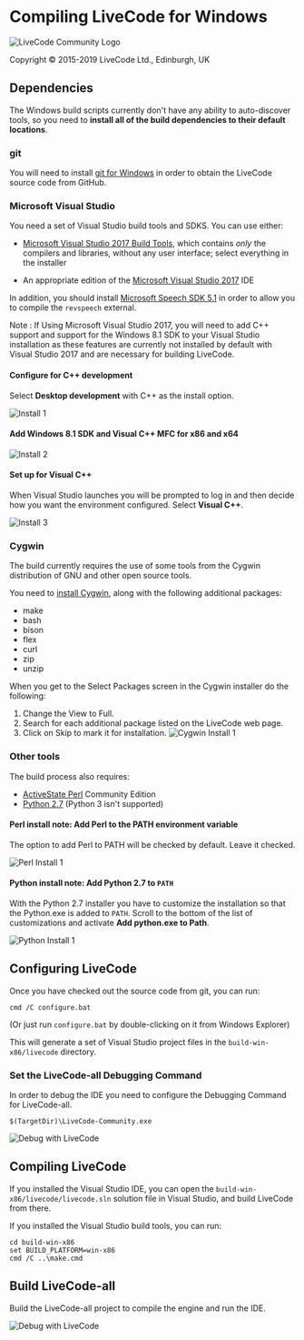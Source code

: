 # Compiling LiveCode for Windows

![LiveCode Community Logo](http://livecode.com/wp-content/uploads/2015/02/livecode-logo.png)

Copyright © 2015-2019 LiveCode Ltd., Edinburgh, UK

## Dependencies

The Windows build scripts currently don't have any ability to auto-discover tools, so you need to **install all of the build dependencies to their default locations**.

### git

You will need to install [git for Windows](https://git-scm.com/download/win) in order to obtain the LiveCode source code from GitHub.

### Microsoft Visual Studio

You need a set of Visual Studio build tools and SDKS.  You can use either:

- [Microsoft Visual Studio 2017 Build Tools](https://visualstudio.microsoft.com/downloads/?q=build+tools+2017#other),
  which contains _only_ the compilers and libraries, without any user
  interface; select everything in the installer


- An appropriate edition of the
  [Microsoft Visual Studio 2017](https://visualstudio.microsoft.com/downloads/) IDE

In addition, you should install
[Microsoft Speech SDK 5.1](https://www.microsoft.com/en-gb/download/details.aspx?id=10121)
in order to allow you to compile the `revspeech` external.

Note : If Using Microsoft Visual Studio 2017, you will need to add C++ support and 
support for the Windows 8.1 SDK to your Visual Studio installation as these features are currently
not installed by default with Visual Studio 2017 and are necessary for building LiveCode.

#### Configure for C++ development

Select **Desktop development** with C++ as the install option.

![Install 1](./images/configure-for-c-development.png)

#### Add Windows 8.1 SDK and Visual C++ MFC for x86 and x64

![Install 2](./images/add-windows-81-sdk-and-visual-c-mfc-for-x86-and-x64.png)

#### Set up for Visual C++

When Visual Studio launches you will be prompted to log in and then decide how you want the environment configured. Select **Visual C++**.

![Install 3](./images/set-up-for-visual-c-.png)

### Cygwin

The build currently requires the use of some tools from the Cygwin distribution of GNU and other open source tools.

You need to [install Cygwin](https://cygwin.com/install.html), along with the following additional packages:

* make
* bash
* bison
* flex
* curl
* zip
* unzip

When you get to the Select Packages screen in the Cygwin installer do the following:

1. Change the View to Full.
2. Search for each additional package listed on the LiveCode web page.
3. Click on Skip to mark it for installation.
![Cygwin Install 1](./images/install-cygwin-with-additional-packages.png)

### Other tools

The build process also requires:

* [ActiveState Perl](https://www.activestate.com/activeperl/downloads) Community Edition
* [Python 2.7](https://www.python.org/) (Python 3 isn't supported)

#### Perl install note: Add Perl to the PATH environment variable

The option to add Perl to PATH will be checked by default. Leave it checked.

![Perl Install 1](./images/add-perl-to-the-path-environment-variable.png)

#### Python install note: Add Python 2.7 to `PATH`

With the Python 2.7 installer you have to customize the installation so that the Python.exe is added to `PATH`. Scroll to the bottom of the list of customizations and activate **Add python.exe to Path**.

![Python Install 1](./images/add-python-27-to-path.png)

## Configuring LiveCode

Once you have checked out the source code from git, you can run:

````
cmd /C configure.bat
````

(Or just run `configure.bat` by double-clicking on it from Windows Explorer)

This will generate a set of Visual Studio project files in the `build-win-x86/livecode` directory.

### Set the LiveCode-all Debugging Command

In order to debug the IDE you need to configure the Debugging Command for LiveCode-all.

```
$(TargetDir)\LiveCode-Community.exe
```

![Debug with LiveCode](./images/set-the-livecode-all-debugging-command.png)

## Compiling LiveCode

If you installed the Visual Studio IDE, you can open the
`build-win-x86/livecode/livecode.sln` solution file in Visual Studio,
and build LiveCode from there.

If you installed the Visual Studio build tools, you can run:

````
cd build-win-x86
set BUILD_PLATFORM=win-x86
cmd /C ..\make.cmd
````

## Build LiveCode-all

Build the LiveCode-all project to compile the engine and run the IDE.

![Debug with LiveCode](./images/build-livecode-all.png)
